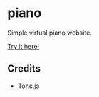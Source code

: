 # piano

Simple virtual piano website.

[Try it here!](http://dvdmrtnz.github.io/piano)

## Credits

* [Tone.js](https://github.com/Tonejs/Tone.js)
